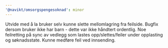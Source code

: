```yaml
---
'@navikt/omsorgspengesoknad': minor
---
```


Utvide med å la bruker selv kunne slette mellomlagring fra feilside. Bugfix dersom bruker ikke har barn - dette var ikke håndtert ordentlig.
Noe feilretting på sync av vedlegg som lastes opp/slettes/feiler under opplasting og søknadsstate. Kunne medføre feil ved innsending.
